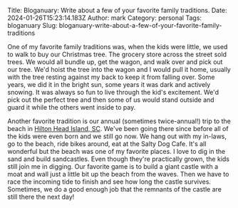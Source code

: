 Title: Bloganuary: Write about a few of your favorite family traditions.
Date: 2024-01-26T15:23:14.183Z
Author: mark
Category: personal
Tags: bloganuary
Slug: bloganuary-write-about-a-few-of-your-favorite-family-traditions

One of my favorite family traditions was, when the kids were little, we used to walk to buy our Christmas tree. The grocery store across the street sold trees. We would all bundle up, get the wagon, and walk over and pick out our tree. We'd hoist the tree into the wagon and I would pull it home, usually with the tree resting against my back to keep it from falling over. Some years, we did it in the bright sun, some years it was dark and actively snowing. It was always so fun to live through the kid's excitement. We'd pick out the perfect tree and then some of us would stand outside and guard it while the others went inside to pay. 

Another favorite tradition is our annual (sometimes twice-annual!) trip to the beach in [Hilton Head Island, SC](https://maps.app.goo.gl/qNGaQ719X5ibdtT29). We've been going there since before all of the kids were even born and we still go now. We hang out with my in-laws, go to the beach, ride bikes around, eat at the Salty Dog Cafe. It's all wonderful but the beach was one of my favorite places. I love to dig in the sand and build sandcastles. Even though they're practically grown, the kids still join me in digging. Our favorite game is to build a giant castle with a moat and wall just a little bit up the beach from the waves. Then we have to race the incoming tide to finish and see how long the castle survives. Sometimes, we do a good enough job that the remnants of the castle are still there the next day!